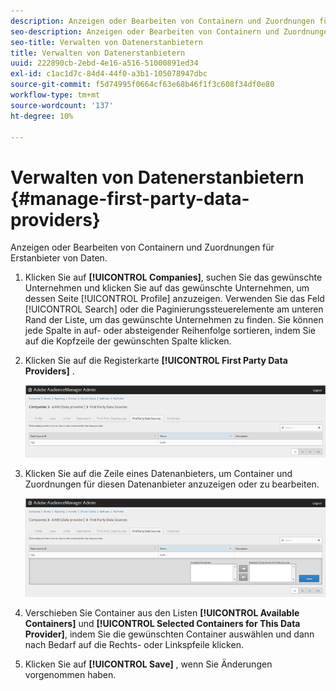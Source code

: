 ```yaml
---
description: Anzeigen oder Bearbeiten von Containern und Zuordnungen für Erstanbieter von Daten.
seo-description: Anzeigen oder Bearbeiten von Containern und Zuordnungen für Erstanbieter von Daten.
seo-title: Verwalten von Datenerstanbietern
title: Verwalten von Datenerstanbietern
uuid: 222890cb-2ebd-4e16-a516-51000891ed34
exl-id: c1ac1d7c-84d4-44f0-a3b1-105078947dbc
source-git-commit: f5d74995f0664cf63e68b46f1f3c608f34df0e80
workflow-type: tm+mt
source-wordcount: '137'
ht-degree: 10%

---
```


# Verwalten von Datenerstanbietern {#manage-first-party-data-providers}

Anzeigen oder Bearbeiten von Containern und Zuordnungen für Erstanbieter von Daten.

<!-- t_first_party_providers.xml -->

1. Klicken Sie auf **[!UICONTROL Companies]**, suchen Sie das gewünschte Unternehmen und klicken Sie auf das gewünschte Unternehmen, um dessen Seite [!UICONTROL Profile] anzuzeigen. Verwenden Sie das Feld [!UICONTROL Search] oder die Paginierungssteuerelemente am unteren Rand der Liste, um das gewünschte Unternehmen zu finden. Sie können jede Spalte in auf- oder absteigender Reihenfolge sortieren, indem Sie auf die Kopfzeile der gewünschten Spalte klicken.

1. Klicken Sie auf die Registerkarte **[!UICONTROL First Party Data Providers]** .

   ![](assets/first_party_providers.png)

1. Klicken Sie auf die Zeile eines Datenanbieters, um Container und Zuordnungen für diesen Datenanbieter anzuzeigen oder zu bearbeiten.

   ![Schrittergebnis](assets/first_party_providers_edit.png)

1. Verschieben Sie Container aus den Listen **[!UICONTROL Available Containers]** und **[!UICONTROL Selected Containers for This Data Provider]**, indem Sie die gewünschten Container auswählen und dann nach Bedarf auf die Rechts- oder Linkspfeile klicken.
1. Klicken Sie auf **[!UICONTROL Save]** , wenn Sie Änderungen vorgenommen haben.
